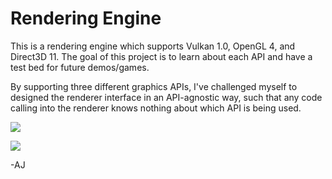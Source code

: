 # Rendering Engine

This is a rendering engine which supports Vulkan 1.0, OpenGL 4, and Direct3D 11. The goal of this project is to learn about each API and have a test bed for future demos/games.

By supporting three different graphics APIs, I've challenged myself to designed the renderer interface in an API-agnostic way, such that any code calling into the renderer knows nothing about which API is being used.

![](http://i.imgur.com/pb8KjRA.png)

![](http://i.imgur.com/uRPPjTa.png)

-AJ
